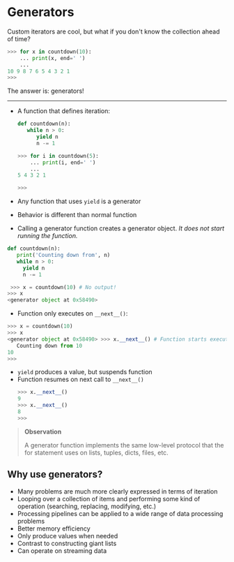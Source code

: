 # Generators

Custom iterators are cool, but what if you don't know the collection ahead of time?

``` python
>>> for x in countdown(10):
    ... print(x, end=' ')
    ...
10 9 8 7 6 5 4 3 2 1
>>>
```

The answer is: generators!

---
* A function that defines iteration:

  ``` python
  def countdown(n):
     while n > 0:
        yield n
        n -= 1

  >>> for i in countdown(5):
      ... print(i, end=' ')
      ...
  5 4 3 2 1

  >>>
  ```
* Any function that uses `yield` is a generator

* Behavior is different than normal function
* Calling a generator function creates a generator object. _It does not start running the function._

``` python
def countdown(n):
   print('Counting down from', n)
   while n > 0:
     yield n
     n -= 1

 >>> x = countdown(10) # No output!
>>> x
<generator object at 0x58490>
```

* Function only executes on `__next__()`:

``` python
>>> x = countdown(10)
>>> x
<generator object at 0x58490> >>> x.__next__() # Function starts executing here
   Counting down from 10
10
>>>
```


* `yield` produces a value, but suspends function
* Function resumes on next call to `__next__()`
  ``` python
  >>> x.__next__()
  9
  >>> x.__next__()
  8
  >>>
  ```

> **Observation**
>
> A generator function implements the same low-level protocol that the for statement uses on lists, tuples, dicts, files, etc.

## Why use generators?

* Many problems are much more clearly expressed in terms of iteration
* Looping over a collection of items and performing some kind of operation (searching, replacing, modifying, etc.)
* Processing pipelines can be applied to a wide range of data processing problems
* Better memory efficiency
* Only produce values when needed
* Contrast to constructing giant lists
* Can operate on streaming data
